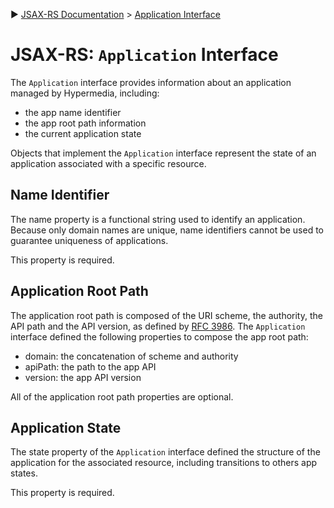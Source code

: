 :arrow_forward: [JSAX-RS Documentation](./jsax-rs-reference.md) > [Application Interface](./jsax-rs-application-interface.md)

# JSAX-RS: `Application` Interface

The `Application` interface provides information about an application managed by Hypermedia, including:

- the app name identifier
- the app root path information
- the current application state

Objects that implement the `Application` interface represent the state of an application associated with a specific resource.

## Name Identifier

The name property is a functional string used to identify an application. Because only domain names are unique, name identifiers cannot be used to guarantee uniqueness of applications.

This property is required.

## Application Root Path

The application root path is composed of the URI scheme, the authority, the API path and the API version, as  defined by [RFC 3986](https://tools.ietf.org/html/rfc3986). The `Application` interface defined the following properties to compose the app root  path:

- domain: the concatenation of scheme and authority
- apiPath: the path to the app API
- version: the app API version

All of the application root path properties are optional.

## Application State

The state property of the `Application` interface defined the structure of the application for the associated resource, including transitions to others app states.

This property is required.